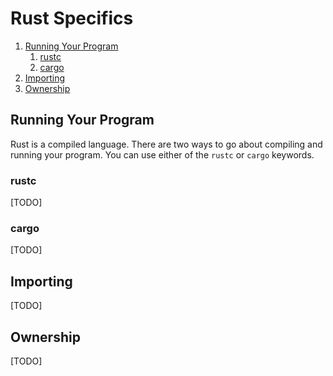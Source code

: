 # Rust Specifics

1. [Running Your Program](#running-your-program)
    1. [rustc](#rustc)
    2. [cargo](#cargo)
2. [Importing](#importing)
3. [Ownership](#ownership)

## Running Your Program

Rust is a compiled language.  There are two ways to go about compiling and
running your program.  You can use either of the `rustc` or `cargo` keywords.

### rustc

[TODO]

### cargo

[TODO]

## Importing

[TODO]

## Ownership

[TODO]
